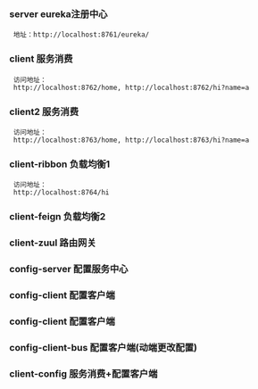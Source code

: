 ### server eureka注册中心
     地址：http://localhost:8761/eureka/
     
### client 服务消费
     访问地址：
     http://localhost:8762/home, http://localhost:8762/hi?name=a
### client2 服务消费
     访问地址：
     http://localhost:8763/home, http://localhost:8763/hi?name=a
### client-ribbon 负载均衡1
     访问地址：
     http://localhost:8764/hi
### client-feign  负载均衡2

### client-zuul   路由网关

### config-server 配置服务中心

### config-client 配置客户端

### config-client 配置客户端

### config-client-bus 配置客户端(动端更改配置)

### client-config  服务消费+配置客户端
   
